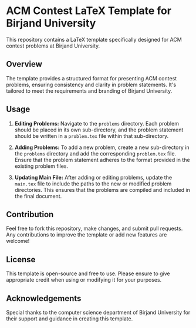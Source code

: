 # ACM Contest LaTeX Template for Birjand University

This repository contains a LaTeX template specifically designed for ACM contest problems at Birjand University.

## Overview

The template provides a structured format for presenting ACM contest problems, ensuring consistency and clarity in problem statements. It's tailored to meet the requirements and branding of Birjand University.

## Usage

1. **Editing Problems:** Navigate to the `problems` directory. Each problem should be placed in its own sub-directory, and the problem statement should be written in a `problem.tex` file within that sub-directory.

2. **Adding Problems:** To add a new problem, create a new sub-directory in the `problems` directory and add the corresponding `problem.tex` file. Ensure that the problem statement adheres to the format provided in the existing problem files.

3. **Updating Main File:** After adding or editing problems, update the `main.tex` file to include the paths to the new or modified problem directories. This ensures that the problems are compiled and included in the final document.

## Contribution

Feel free to fork this repository, make changes, and submit pull requests. Any contributions to improve the template or add new features are welcome!

## License

This template is open-source and free to use. Please ensure to give appropriate credit when using or modifying it for your purposes.

## Acknowledgements

Special thanks to the computer science department of Birjand University for their support and guidance in creating this template.
